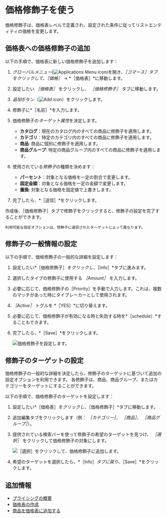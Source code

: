# 価格修飾子を使う

価格修飾子は、価格表レベルで定義され、設定された条件に従ってリストエンティティの価格を変更します。 <!--TASK: Improve introduction-->

## 価格表への価格修飾子の追加

以下の手順で、価格表に新しい価格修飾子を追加します：

1. *グローバルメニュー*(![Applications Menu icon](../images/icon-applications-menu.png))を開き、*［コマース］*タブをクリックして、*［価格］* &rarr; *［価格表］*に移動します。

1. 設定したい *［価格表］* をクリックし、 *［価格修飾子］* タブに移動します。

1. *追加*ボタン（![Add icon](../images/icon-add.png)）をクリックします。

1. 修飾子に*［名前］*を入力します。

1. 価格修飾子の*ターゲット属性*を決定します。

   * **カタログ**：現在のカタログ内のすべての商品に修飾子を適用します。
   * **カテゴリ**：特定のカテゴリ内のすべての商品に修飾子を適用します。
   * **商品**: 商品に個別に修飾子を適用します。
   * **商品グループ**: 特定の商品グループ内のすべての商品に修飾子を適用します。

1. 使用されている*修飾子*の種類を決めます：

   * **パーセント**：対象となる価格を一定の割合で変更します。
   * **固定金額**：対象となる価格を一定の金額で変更します。
   * **置換**: 対象となる価格を固定値で上書きします。

1. 完了したら、*［送信］*をクリックします。

作成後、［価格修飾子］タブで修飾子をクリックすると、修飾子の設定を完了することができます。

```{note}
利用可能な設定オプションは、修飾子に選択されたターゲットによって異なります。
```

## 修飾子の一般情報の設定

以下の手順で、価格修飾子の一般的な詳細を設定します：

1. 設定したい*［価格修飾子］*をクリックし、*［Info］*タブに進みます。

1. 選択したタイプの修飾子に使用する *［Amount］* を入力します。

1. 必要に応じて、価格修飾子の［Priority］を手動で入力します。これは、複数のマッチがあった時にタイブレーカーとして使用されます。

1. *［Active］* トグルを *［YES］*に切り替えます。

1. 必要に応じて、価格修飾子が有効になる時と失効する時を*［schedule］*することもできます。

1. 完了したら、*［Save］*をクリックします。

   ![価格修飾子を設定します。](./using-price-modifiers/images/01.png)

## 修飾子のターゲットの設定

価格修飾子の一般的な詳細を決定したら、修飾子のターゲットに基づいて追加の設定オプションを利用できます。 各修飾子は、商品、商品グループ、またはカテゴリーをターゲットにすることができます。

以下の手順で、価格修飾子のターゲットを設定します：

1. 設定したい*［価格表］*をクリックし、*［価格修飾子］*タブに移動します。

1. 追加編集タブをクリックします（例： *［カテゴリー］*、 *［商品］*、 *［商品グループ］*）。

1. 提供されている検索バーを使って修飾子の希望のターゲットを見つけ、 *［選択］* をクリックして価格修飾子の対象にします。

   ![［選択］をクリックして、価格修飾子に追加します。](./using-price-modifiers/images/02.png)

1. 希望のターゲットを選択したら、*［Info］*タブに戻り、*［Save］*をクリックします。

## 追加情報

* [プライシングの概要](./introduction-to-pricing.md)
* [価格表の作成](creating-a-price-list.md)
* [商品を価格表に追加する](adding-products-to-a-price-list.md)

